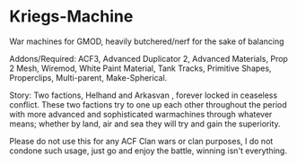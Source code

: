 # Kriegs-Machine
War machines for GMOD, heavily butchered/nerf for the sake of balancing

Addons/Required: ACF3, Advanced Duplicator 2, Advanced Materials, Prop 2 Mesh, Wiremod, White Paint Material, Tank Tracks, Primitive Shapes, Properclips, Multi-parent, Make-Spherical.

Story: Two factions, Helhand and Arkasvan , forever locked in ceaseless conflict. These two factions try to one up each other throughout the period with more advanced and sophisticated warmachines through whatever means; whether by land, air and sea they will try and gain the superiority. 

Please do not use this for any ACF Clan wars or clan purposes, I do not condone such usage, just go and enjoy the battle, winning isn't everything.
